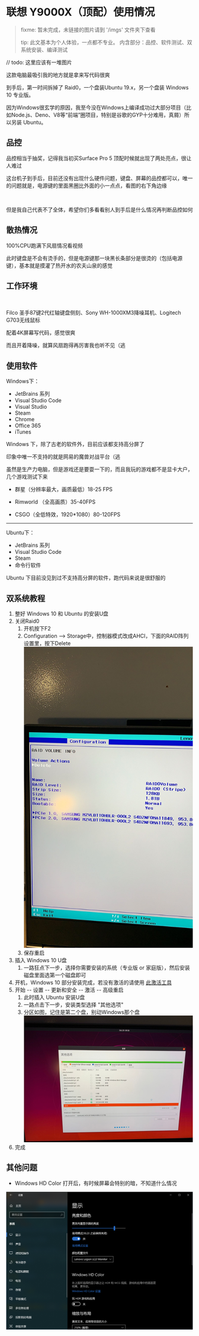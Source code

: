 # 联想 Y9000X（顶配）使用情况

> fixme: 暂未完成，未链接的图片请到 '/imgs' 文件夹下查看
>
> tip: 此文基本为个人体验，一点都不专业。
> 内含部分：品控、软件测试、双系统安装、编译测试

// todo: 这里应该有一堆图片

这款电脑最吸引我的地方就是拿来写代码很爽

到手后，第一时间拆掉了 Raid0，一个盘装Ubuntu 19.x，另一个盘装 Windows 10 专业版。

因为Windows很玄学的原因，我至今没在Windows上编译成功过大部分项目（比如Node.js、Deno、V8等“前端”圈项目，特别是谷歌的GYP十分难用，真屑）所以另装 Ubuntu。

## 品控

品控相当于抽奖，记得我当初买Surface Pro 5 顶配时候就出现了两处亮点，很让人难过

这台机子到手后，目前还没有出现什么硬件问题，键盘、屏幕的品控都可以，唯一的问题就是，电源键的里面黑圈比外面的小一点点，看图的右下角边缘

![]()

但是我自己代表不了全体，希望你们多看看别人到手后是什么情况再判断品控如何

## 散热情况

100%CPU跑满下风扇情况看视频

此时键盘是不会有烫手的，但是电源键那一块黑长条部分是很烫的（包括电源键），基本就是摸灌了热开水的农夫山泉的感觉

## 工作环境

![]()

Filco 圣手87键2代红轴键盘侧刻、Sony WH-1000XM3降噪耳机、Logitech G703无线鼠标

配着4K屏幕写代码，感觉很爽

而且开着降噪，就算风扇跑得再厉害我也听不见（逃

## 使用软件

Windows下：

- JetBrains 系列
- Visual Studio Code
- Visual Studio
- Steam
- Chrome
- Office 365
- iTunes

Windows 下，除了古老的软件外，目前应该都支持高分屏了

印象中唯一不支持的就是网易的魔兽对战平台（逃

虽然是生产力电脑，但是游戏还是要耍一下的，而且我玩的游戏都不是显卡大户，几个游戏测试下来

- 群星（分辨率最大，画质最低）18-25 FPS

- Rimworld （全高画质）35-40FPS

- CSGO（全低特效，1920*1080）80-120FPS

---

Ubuntu下：

- JetBrains 系列
- Visual Studio Code
- Steam
- 命令行软件

Ubuntu 下目前没见到过不支持高分屏的软件，跑代码来说是很舒服的

## 双系统教程

1. 整好 Windows 10 和 Ubuntu 的安装U盘
2. 关闭Raid0
   1. 开机按下F2
   2. Configuration --> Storage中，控制器模式改成AHCI，下面的RAID阵列设置里，按下Delete
![raid0](imgs/raid0.jpg)
   3. 保存重启
2. 插入 Windows 10 U盘
   1. 一路狂点下一步，选择你需要安装的系统（专业版 or 家庭版），然后安装磁盘里面选第一个磁盘即可
3. 开机，Windows 10 部分安装完成，若没有激活的请使用 [此激活工具](https://github.com/TGSAN/CMWTAT_Digital_Edition)
4. 开始 -- 设置 -- 更新和安全 -- 激活 -- 高级重启
   1. 此时插入 Ubuntu 安装U盘
   2. 一路点击下一步，安装类型选择 "其他选项"
   3. 分区如图，记住是第二个盘，别动Windows那个盘
![](/imgs/ubuntu_install.jpg)
5. 完成

## 其他问题

- Windows HD Color 打开后，有时候屏幕会特别的暗，不知道什么情况

![settings](/imgs/settings.png)
